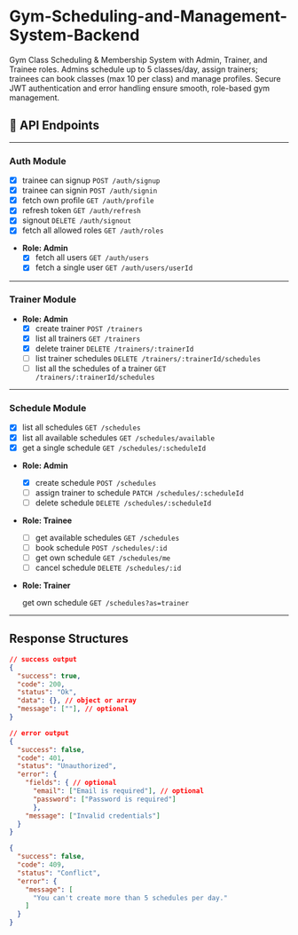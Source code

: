 # Gym-Scheduling-and-Management-System-Backend

Gym Class Scheduling &amp; Membership System with Admin, Trainer, and Trainee roles. Admins schedule up to 5 classes/day, assign trainers; trainees can book classes (max 10 per class) and manage profiles. Secure JWT authentication and error handling ensure smooth, role-based gym management.

## 📡 API Endpoints

---

### Auth Module

- [x] trainee can signup `POST /auth/signup`
- [x] trainee can signin `POST /auth/signin`
- [x] fetch own profile `GET /auth/profile`
- [x] refresh token `GET /auth/refresh`
- [x] signout `DELETE /auth/signout`
- [x] fetch all allowed roles `GET /auth/roles`

- **Role: Admin**
  - [x] fetch all users `GET /auth/users`
  - [x] fetch a single user `GET /auth/users/userId`

---

### Trainer Module

- **Role: Admin**
  - [x] create trainer `POST /trainers`
  - [x] list all trainers `GET /trainers`
  - [x] delete trainer `DELETE /trainers/:trainerId`
  - [ ] list trainer schedules `DELETE /trainers/:trainerId/schedules`
  - [ ] list all the schedules of a trainer `GET /trainers/:trainerId/schedules`

---

### Schedule Module

- [x] list all schedules `GET /schedules`
- [x] list all available schedules `GET /schedules/available`
- [x] get a single schedule `GET /schedules/:scheduleId`

- **Role: Admin**

  - [x] create schedule `POST /schedules`
  - [ ] assign trainer to schedule `PATCH /schedules/:scheduleId`
  - [ ] delete schedule `DELETE /schedules/:scheduleId`

- **Role: Trainee**

  - [ ] get available schedules `GET /schedules`
  - [ ] book schedule `POST /schedules/:id`
  - [ ] get own schedule `GET /schedules/me`
  - [ ] cancel schedule `DELETE /schedules/:id`

- **Role: Trainer**

  get own schedule `GET /schedules?as=trainer`

---

## Response Structures

```json
// success output
{
  "success": true,
  "code": 200,
  "status": "Ok",
  "data": {}, // object or array
  "message": [""], // optional
}

// error output
{
  "success": false,
  "code": 401,
  "status": "Unauthorized",
  "error": {
    "fields": { // optional
      "email": ["Email is required"], // optional
      "password": ["Password is required"]
      },
    "message": ["Invalid credentials"]
  }
}

{
  "success": false,
  "code": 409,
  "status": "Conflict",
  "error": {
    "message": [
      "You can't create more than 5 schedules per day."
    ]
  }
}
```
